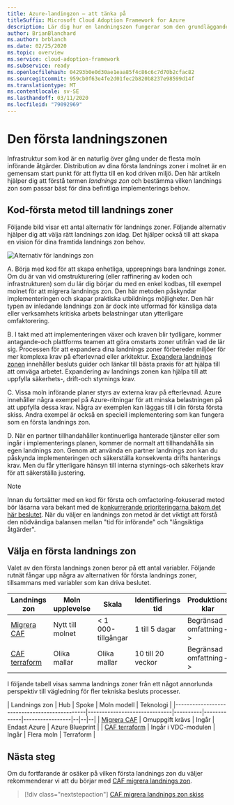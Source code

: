 ```yaml
---
title: Azure-landingzon – att tänka på
titleSuffix: Microsoft Cloud Adoption Framework for Azure
description: Lär dig hur en landningszon fungerar som den grundläggande byggstenen i alla typer av miljöer för molnimplementering.
author: BrianBlanchard
ms.author: brblanch
ms.date: 02/25/2020
ms.topic: overview
ms.service: cloud-adoption-framework
ms.subservice: ready
ms.openlocfilehash: 04293b0e0d30ae1eaa85f4c86c6c7d70b2cfac82
ms.sourcegitcommit: 959cb0f63e4fe2d01fec2b820b8237e98599d14f
ms.translationtype: MT
ms.contentlocale: sv-SE
ms.lasthandoff: 03/11/2020
ms.locfileid: "79092969"
---
```

# <a name="first-landing-zone"></a>Den första landningszonen

Infrastruktur som kod är en naturlig över gång under de flesta moln införande åtgärder. Distribution av dina första landnings zoner i molnet är en gemensam start punkt för att flytta till en kod driven miljö. Den här artikeln hjälper dig att förstå termen _landnings zon_ och bestämma vilken landnings zon som passar bäst för dina befintliga implementerings behov.

## <a name="code-first-approach-to-landing-zones"></a>Kod-första metod till landnings zoner

Följande bild visar ett antal alternativ för landnings zoner. Följande alternativ hjälper dig att välja rätt landnings zon idag. Det hjälper också till att skapa en vision för dina framtida landnings zon behov.

![Alternativ för landnings zon](../../_images/ready/landing-zone-options.png)

A. Börja med kod för att skapa enhetliga, upprepnings bara landnings zoner. Om du är van vid omstrukturering (eller raffinering av koden och infrastrukturen) som du lär dig börjar du med en enkel kodbas, till exempel molnet för att migrera landnings zon. Den här metoden påskyndar implementeringen och skapar praktiska utbildnings möjligheter. Den här typen av inledande landnings zon är dock inte utformad för känsliga data eller verksamhets kritiska arbets belastningar utan ytterligare omfaktorering.

B. I takt med att implementeringen växer och kraven blir tydligare, kommer antagande-och plattforms teamen att göra omstarts zoner utifrån vad de lär sig. Processen för att expandera dina landnings zoner förbereder miljöer för mer komplexa krav på efterlevnad eller arkitektur. [Expandera landnings zonen](../considerations/index.md) innehåller besluts guider och länkar till bästa praxis för att hjälpa till att omväga arbetet. Expandering av landnings zonen kan hjälpa till att uppfylla säkerhets-, drift-och styrnings krav.

C. Vissa moln införande planer styrs av externa krav på efterlevnad. Azure innehåller några exempel på Azure-ritningar för att minska belastningen på att uppfylla dessa krav. Några av exemplen kan läggas till i din första första skiss. Andra exempel är också en speciell implementering som kan fungera som en första landnings zon.

D. När en partner tillhandahåller kontinuerliga hanterade tjänster eller som ingår i implementerings planen, kommer de normalt att tillhandahålla sin egen landnings zon. Genom att använda en partner landnings zon kan du påskynda implementeringen och säkerställa konsekventa drifts hanterings krav. Men du får ytterligare hänsyn till interna styrnings-och säkerhets krav för att säkerställa justering.

> [!NOTE]
> Innan du fortsätter med en kod för första och omfactoring-fokuserad metod bör läsarna vara bekant med de [konkurrerande prioriteringarna bakom det här beslutet](../../strategy/balance-competing-priorities.md#balance-during-ready). När du väljer en landnings zon metod är det viktigt att förstå den nödvändiga balansen mellan "tid för införande" och "långsiktiga åtgärder".

## <a name="choosing-a-first-landing-zone"></a>Välja en första landnings zon

Valet av den första landnings zonen beror på ett antal variabler. Följande rutnät fångar upp några av alternativen för första landnings zoner, tillsammans med variabler som kan driva beslutet.

| Landnings zon                                 | Moln upplevelse  | Skala             | Identifierings tid | Produktions klar | Hybrid             | Känsliga data     | Verksamhets kritisk   | Efterlevnad         |
|----------------------------------------------|-------------------|-------------------|----------------|------------------|--------------------|--------------------|--------------------|--------------------|
| [Migrera CAF](./migrate-landing-zone.md)     | Nytt till molnet      | < 1 000-tillgångar    | 1 till 5 dagar    | Begränsad omfattning – > | Expansion krävs | Expansion krävs | Expansion krävs | Expansion krävs |
| [CAF terraform](./terraform-landing-zone.md) | Olika mallar | Olika mallar | 10 till 20 veckor | Begränsad omfattning – > | Tillgängliga moduler  | Tillgängliga moduler  | Tillgängliga moduler  | Tillgängliga moduler  |

I följande tabell visas samma landnings zoner från ett något annorlunda perspektiv till vägledning för fler tekniska besluts processer.

| Landnings zon                                 | Hub                          | Spoke    | Moln modell | Teknologi      |
|----------------------------------------------|------------------------------|----------|-------------|-----------------|--|--|--|
| [Migrera CAF](./migrate-landing-zone.md)     | Omuppgift krävs            | Ingår | Endast Azure  | Azure Blueprint |
| [CAF terraform](./terraform-landing-zone.md) | Ingår i VDC-modulen       | Ingår | Flera moln  | Terraform       |

## <a name="next-steps"></a>Nästa steg

Om du fortfarande är osäker på vilken första landnings zon du väljer rekommenderar vi att du börjar med [CAF migrera landnings zon](./migrate-landing-zone.md).

> [!div class="nextstepaction"]
> [CAF migrera landnings zon skiss](./migrate-landing-zone.md)
